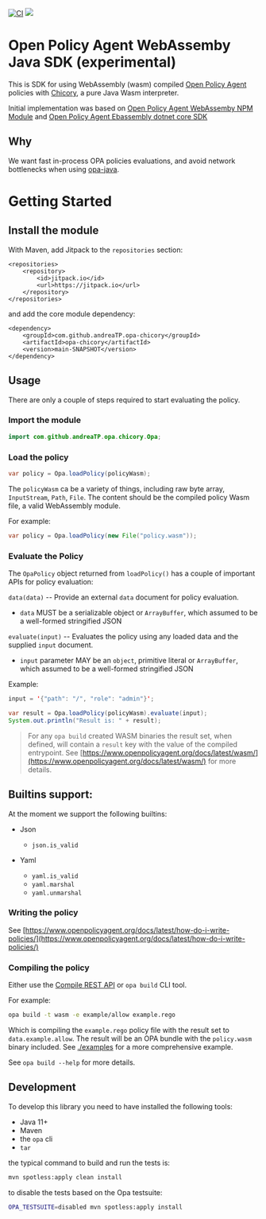 [![CI](https://github.com/andreaTP/opa-chicory/workflows/CI/badge.svg)](https://github.com/andreaTP/opa-chicory)
[![](https://jitpack.io/v/andreaTP/opa-chicory.svg)](https://jitpack.io/#andreaTP/opa-chicory)

# Open Policy Agent WebAssemby Java SDK (experimental)

This is SDK for using WebAssembly (wasm) compiled [Open Policy Agent](https://www.openpolicyagent.org/) policies
with [Chicory](https://github.com/dylibso/chicory), a pure Java Wasm interpreter.

Initial implementation was based
on [Open Policy Agent WebAssemby NPM Module](https://github.com/open-policy-agent/npm-opa-wasm)
and [Open Policy Agent Ebassembly dotnet core SDK](https://github.com/me-viper/OpaDotNet)

## Why

We want fast in-process OPA policies evaluations, and avoid network bottlenecks when using [opa-java](https://github.com/StyraInc/opa-java).

# Getting Started

## Install the module

With Maven, add Jitpack to the `repositories` section:

```
<repositories>
    <repository>
        <id>jitpack.io</id>
        <url>https://jitpack.io</url>
    </repository>
</repositories>
```

and add the core module dependency:

```
<dependency>
    <groupId>com.github.andreaTP.opa-chicory</groupId>
    <artifactId>opa-chicory</artifactId>
    <version>main-SNAPSHOT</version>
</dependency>
```

## Usage

There are only a couple of steps required to start evaluating the policy.

### Import the module

```java
import com.github.andreaTP.opa.chicory.Opa;
```

### Load the policy

```java
var policy = Opa.loadPolicy(policyWasm);
```

The `policyWasm` ca be a variety of things, including raw byte array, `InputStream`, `Path`, `File`.
The content should be the compiled policy Wasm file, a valid WebAssembly module.

For example:

```java
var policy = Opa.loadPolicy(new File("policy.wasm"));
```

### Evaluate the Policy

The `OpaPolicy` object returned from `loadPolicy()` has a couple of important
APIs for policy evaluation:

`data(data)` -- Provide an external `data` document for policy evaluation.

- `data` MUST be a serializable object or `ArrayBuffer`, which assumed to be a
  well-formed stringified JSON

`evaluate(input)` -- Evaluates the policy using any loaded data and the supplied
`input` document.

- `input` parameter MAY be an `object`, primitive literal or `ArrayBuffer`,
  which assumed to be a well-formed stringified JSON

Example:

```java
input = '{"path": "/", "role": "admin"}';

var result = Opa.loadPolicy(policyWasm).evaluate(input);
System.out.println("Result is: " + result);
```

> For any `opa build` created WASM binaries the result set, when defined, will
> contain a `result` key with the value of the compiled entrypoint. See
> [https://www.openpolicyagent.org/docs/latest/wasm/](https://www.openpolicyagent.org/docs/latest/wasm/)
> for more details.

## Builtins support:

At the moment we support the following builtins:

- Json
    - `json.is_valid`

- Yaml
    - `yaml.is_valid`
    - `yaml.marshal`
    - `yaml.unmarshal`

### Writing the policy

See
[https://www.openpolicyagent.org/docs/latest/how-do-i-write-policies/](https://www.openpolicyagent.org/docs/latest/how-do-i-write-policies/)

### Compiling the policy

Either use the
[Compile REST API](https://www.openpolicyagent.org/docs/latest/rest-api/#compile-api)
or `opa build` CLI tool.

For example:

```bash
opa build -t wasm -e example/allow example.rego
```

Which is compiling the `example.rego` policy file with the result set to
`data.example.allow`. The result will be an OPA bundle with the `policy.wasm`
binary included. See [./examples](./examples) for a more comprehensive example.

See `opa build --help` for more details.

## Development

To develop this library you need to have installed the following tools:

- Java 11+
- Maven
- the `opa` cli
- `tar`

the typical command to build and run the tests is:

```bash
mvn spotless:apply clean install
```

to disable the tests based on the Opa testsuite:

```bash
OPA_TESTSUITE=disabled mvn spotless:apply install
```
